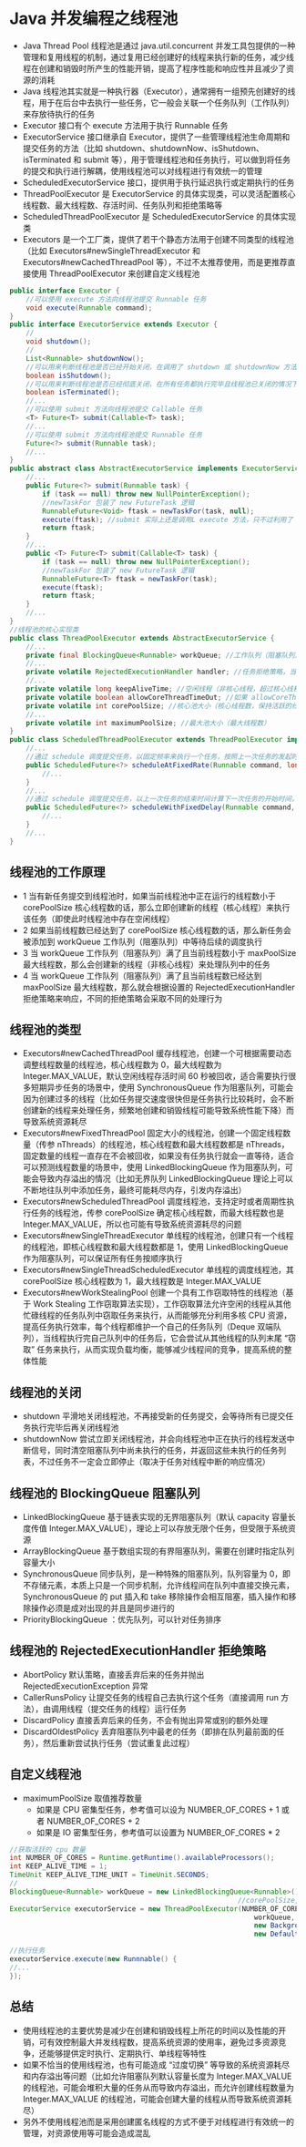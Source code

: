 # Java 并发编程之线程池
- Java Thread Pool 线程池是通过 java.util.concurrent 并发工具包提供的一种管理和复用线程的机制，通过复用已经创建好的线程来执行新的任务，减少线程在创建和销毁时所产生的性能开销，提高了程序性能和响应性并且减少了资源的消耗
- Java 线程池其实就是一种执行器（Executor），通常拥有一组预先创建好的线程，用于在后台中去执行一些任务，它一般会关联一个任务队列（工作队列）来存放待执行的任务
- Executor 接口有个 execute 方法用于执行 Runnable 任务
- ExecutorService 接口继承自 Executor，提供了一些管理线程池生命周期和提交任务的方法（比如 shutdown、shutdownNow、isShutdown、isTerminated 和 submit 等），用于管理线程池和任务执行，可以做到将任务的提交和执行进行解耦，使用线程池可以对线程进行有效统一的管理
- ScheduledExecutorService 接口，提供用于执行延迟执行或定期执行的任务
- ThreadPoolExecutor 是 ExecutorService 的具体实现类，可以灵活配置核心线程数、最大线程数、存活时间、任务队列和拒绝策略等
- ScheduledThreadPoolExecutor 是 ScheduledExecutorService 的具体实现类
- Executors 是一个工厂类，提供了若干个静态方法用于创建不同类型的线程池（比如 Executors#newSingleThreadExecutor 和 Executors#newCachedThreadPool 等），不过不太推荐使用，而是更推荐直接使用 ThreadPoolExecutor 来创建自定义线程池


```java
public interface Executor {
    //可以使用 execute 方法向线程池提交 Runnable 任务
    void execute(Runnable command);
}
public interface ExecutorService extends Executor {
    //
    void shutdown();
    //
    List<Runnable> shutdownNow();
    //可以用来判断线程池是否已经开始关闭，在调用了 shutdown 或 shutdownNow 方法后 isShutdown 方法会返回 true
    boolean isShutdown();
    //可以用来判断线程池是否已经彻底关闭，在所有任务都执行完毕且线程池已关闭的情况下 isTerminated 方法返回 true
    boolean isTerminated();
    //...
    //可以使用 submit 方法向线程池提交 Callable 任务
    <T> Future<T> submit(Callable<T> task);
    //...
    //可以使用 submit 方法向线程池提交 Runnable 任务
    Future<?> submit(Runnable task);
    //...
}
public abstract class AbstractExecutorService implements ExecutorService {
    //...
    public Future<?> submit(Runnable task) {
        if (task == null) throw new NullPointerException();
        //newTaskFor 包装了 new FutureTask 逻辑
        RunnableFuture<Void> ftask = newTaskFor(task, null);
        execute(ftask); //submit 实际上还是调用L execute 方法，只不过利用了 Future 来获取任务执行结果
        return ftask;
    }
    //...
    public <T> Future<T> submit(Callable<T> task) {
        if (task == null) throw new NullPointerException();
        //newTaskFor 包装了 new FutureTask 逻辑
        RunnableFuture<T> ftask = newTaskFor(task);
        execute(ftask);
        return ftask;
    }
    //...   
}
//线程池的核心实现类
public class ThreadPoolExecutor extends AbstractExecutorService {
    //...
    private final BlockingQueue<Runnable> workQueue; //工作队列（阻塞队列）
    //...
    private volatile RejectedExecutionHandler handler; //任务拒绝策略，当工作队列已满且线程数达到最大线程数时对新任务采取的处理策略
    //...
    private volatile long keepAliveTime; //空闲线程（非核心线程，超过核心线程数以外的线程）存活时间，非核心线程空闲时在终止前允许等待新任务的最长时间，确保空闲时线程能在合适的时间被回收
    private volatile boolean allowCoreThreadTimeOut; //如果 allowCoreThreadTimeOut 为 true 时，那么线程池中核心线程在 keepAliveTime 超时后也将回收
    private volatile int corePoolSize; //核心池大小（核心线程数，保持活跃的线程）
    //...
    private volatile int maximumPoolSize; //最大池大小（最大线程数）
}
public class ScheduledThreadPoolExecutor extends ThreadPoolExecutor implements ScheduledExecutorService {
    //...
    //通过 schedule 调度提交任务，以固定频率来执行一个任务，按照上一次任务的发起时间计算下一次任务的开始时间
    public ScheduledFuture<?> scheduleAtFixedRate(Runnable command, long initialDelay, long period, TimeUnit unit) {
        //...
    }
    //...
    //通过 schedule 调度提交任务，以上一次任务的结束时间计算下一次任务的开始时间，在你不能预测调度任务的执行时长时是很有用
    public ScheduledFuture<?> scheduleWithFixedDelay(Runnable command, long initialDelay, long delay, TimeUnit unit) {
        //... 
    }
    //...
}
```


## 线程池的工作原理
- 1 当有新任务提交到线程池时，如果当前线程池中正在运行的线程数小于 corePoolSize 核心线程数的话，那么立即创建新的线程（核心线程）来执行该任务（即使此时线程池中存在空闲线程）
- 2 如果当前线程数已经达到了 corePoolSize 核心线程数的话，那么新任务会被添加到 workQueue 工作队列（阻塞队列）中等待后续的调度执行
- 3 当 workQueue 工作队列（阻塞队列）满了且当前线程数小于 maxPoolSize 最大线程数，那么会创建新的线程（非核心线程）来处理队列中的任务
- 4 当 workQueue 工作队列（阻塞队列）满了且当前线程数已经达到 maxPoolSize 最大线程数，那么就会根据设置的 RejectedExecutionHandler 拒绝策略来响应，不同的拒绝策略会采取不同的处理行为


## 线程池的类型
- Executors#newCachedThreadPool 缓存线程池，创建一个可根据需要动态调整线程数量的线程池，核心线程数为 0，最大线程数为 Integer.MAX_VALUE，默认空闲线程存活时间 60 秒被回收，适合需要执行很多短期异步任务的场景中，使用 SynchronousQueue 作为阻塞队列，可能会因为创建过多的线程（比如任务提交速度很快但是任务执行比较耗时，会不断创建新的线程来处理任务，频繁地创建和销毁线程可能导致系统性能下降）而导致系统资源耗尽
- Executors#newFixedThreadPool 固定大小的线程池，创建一个固定线程数量（传参 nThreads）的线程池，核心线程数和最大线程数都是 nThreads，固定数量的线程一直存在不会被回收，如果没有任务执行就会一直等待，适合可以预测线程数量的场景中，使用 LinkedBlockingQueue 作为阻塞队列，可能会导致内存溢出的情况（比如无界队列 LinkedBlockingQueue 理论上可以不断地往队列中添加任务，最终可能耗尽内存，引发内存溢出）
- Executors#newScheduledThreadPool 调度线程池，支持定时或者周期性执行任务的线程池，传参 corePoolSize 确定核心线程数，而最大线程数也是 Integer.MAX_VALUE，所以也可能有导致系统资源耗尽的问题
- Executors#newSingleThreadExecutor 单线程的线程池，创建只有一个线程的线程池，即核心线程数和最大线程数都是 1，使用 LinkedBlockingQueue 作为阻塞队列，可以保证所有任务按顺序执行
- Executors#newSingleThreadScheduledExecutor 单线程的调度线程池，其 corePoolSize 核心线程数为 1，最大线程数是 Integer.MAX_VALUE
- Executors#newWorkStealingPool 创建一个具有工作窃取特性的线程池（基于 Work Stealing 工作窃取算法实现），工作窃取算法允许空闲的线程从其他忙碌线程的任务队列中窃取任务来执行，从而能够充分利用多核 CPU 资源，提高任务执行效率，每个线程都维护一个自己的任务队列（Deque 双端队列），当线程执行完自己队列中的任务后，它会尝试从其他线程的队列末尾 “窃取” 任务来执行，从而实现负载均衡，能够减少线程间的竞争，提高系统的整体性能


## 线程池的关闭
- shutdown 平滑地关闭线程池，不再接受新的任务提交，会等待所有已提交任务执行完毕后再关闭线程池
- shutdownNow 尝试立即关闭线程池，并会向线程池中正在执行的线程发送中断信号，同时清空阻塞队列中尚未执行的任务，并返回这些未执行的任务列表，不过任务不一定会立即停止（取决于任务对线程中断的响应情况）


## 线程池的 BlockingQueue 阻塞队列
- LinkedBlockingQueue 基于链表实现的无界阻塞队列（默认 capacity 容量长度传值 Integer.MAX_VALUE），理论上可以存放无限个任务，但受限于系统资源
- ArrayBlockingQueue 基于数组实现的有界阻塞队列，需要在创建时指定队列容量大小
- SynchronousQueue 同步队列，是一种特殊的阻塞队列，队列容量为 0，即不存储元素，本质上只是一个同步机制，允许线程间在队列中直接交换元素，SynchronousQueue 的 put 插入和 take 移除操作会相互阻塞，插入操作和移除操作必须是成对出现的并且是同步进行的
- PriorityBlockingQueue ：优先队列，可以针对任务排序


## 线程池的 RejectedExecutionHandler 拒绝策略
- AbortPolicy 默认策略，直接丢弃后来的任务并抛出 RejectedExecutionException 异常
- CallerRunsPolicy 让提交任务的线程自己去执行这个任务（直接调用 run 方法），由调用线程（提交任务的线程）运行任务
- DiscardPolicy 直接丢弃后来的任务，不会有抛出异常或别的额外处理
- DiscardOldestPolicy 丢弃阻塞队列中最老的任务（即排在队列最前面的任务），然后重新尝试执行任务（尝试重复此过程）


## 自定义线程池
- maximumPoolSize 取值推荐数量
    - 如果是 CPU 密集型任务，参考值可以设为 NUMBER_OF_CORES + 1 或者 NUMBER_OF_CORES + 2
    - 如果是 IO 密集型任务，参考值可以设置为 NUMBER_OF_CORES * 2

```java
//获取活跃的 cpu 数量
int NUMBER_OF_CORES = Runtime.getRuntime().availableProcessors();
int KEEP_ALIVE_TIME = 1;
TimeUnit KEEP_ALIVE_TIME_UNIT = TimeUnit.SECONDS;
//
BlockingQueue<Runnable> workQueue = new LinkedBlockingQueue<Runnable>();
                                                        //corePoolSize, maximumPoolSize
ExecutorService executorService = new ThreadPoolExecutor(NUMBER_OF_CORES, NUMBER_OF_CORES * 2, KEEP_ALIVE_TIME, KEEP_ALIVE_TIME_UNIT,
                                                            workQueue,
                                                            new BackgroundThreadFactory(),
                                                            new DefaultRejectedExecutionHandler());

//执行任务
executorService.execute(new Runnnable() {
//...
});
```

## 总结
- 使用线程池的主要优势是减少在创建和销毁线程上所花的时间以及性能的开销，可有效控制最大并发线程数，提高系统资源的使用率，避免过多资源竞争，还能够提供定时执行、定期执行、单线程等特性
- 如果不恰当的使用线程池，也有可能造成 “过度切换” 等导致的系统资源耗尽和内存溢出等问题（比如允许阻塞队列默认容量长度为 Integer.MAX_VALUE 的线程池，可能会堆积大量的任务从而导致内存溢出，而允许创建线程数量为 Integer.MAX_VALUE 的线程池，可能会创建大量的线程从而导致系统资源耗尽）
- 另外不使用线程池而是采用创建匿名线程的方式不便于对线程进行有效统一的管理，对资源使用等可能会造成混乱